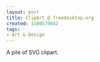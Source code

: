 ```yaml
---
layout: post
title: ClipArt @ freedesktop.org
created: 1100579842
tags:
- Art & Design
---
```

A pile of SVG clipart.
